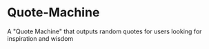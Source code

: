 # Quote-Machine
A "Quote Machine" that outputs random quotes for users looking for inspiration and wisdom

